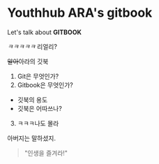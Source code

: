 # Youthhub ARA's gitbook

Let's talk about **GITBOOK**

*ㅋㅋㅋㅋㅋ* 리얼리?

~~알아~~아라의 깃북

1. Git은 무엇인가?
2. Gitbook은 무엇인가?
  - 깃북의 용도
  - 깃북은 어따쓰나?
3. ㅋㅋㅋ나도 몰라

아버지는 말하셨지.
>"인생을 즐겨라!"
